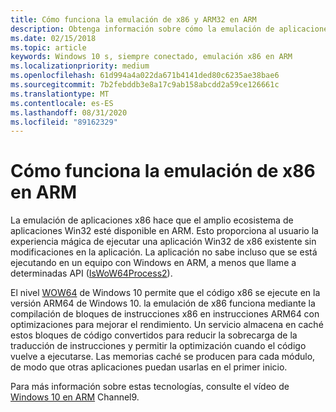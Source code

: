```yaml
---
title: Cómo funciona la emulación de x86 y ARM32 en ARM
description: Obtenga información sobre cómo la emulación de aplicaciones x86 hace que el amplio ecosistema de las aplicaciones Win32 existentes esté disponible en los dispositivos ARM.
ms.date: 02/15/2018
ms.topic: article
keywords: Windows 10 s, siempre conectado, emulación x86 en ARM
ms.localizationpriority: medium
ms.openlocfilehash: 61d994a4a022da671b4141ded80c6235ae38bae6
ms.sourcegitcommit: 7b2febddb3e8a17c9ab158abcdd2a59ce126661c
ms.translationtype: MT
ms.contentlocale: es-ES
ms.lasthandoff: 08/31/2020
ms.locfileid: "89162329"
---
```

# <a name="how-x86-emulation-works-on-arm"></a>Cómo funciona la emulación de x86 en ARM
La emulación de aplicaciones x86 hace que el amplio ecosistema de aplicaciones Win32 esté disponible en ARM. Esto proporciona al usuario la experiencia mágica de ejecutar una aplicación Win32 de x86 existente sin modificaciones en la aplicación. La aplicación no sabe incluso que se está ejecutando en un equipo con Windows en ARM, a menos que llame a determinadas API ([IsWoW64Process2](/windows/desktop/api/wow64apiset/nf-wow64apiset-iswow64process2)).

El nivel [WOW64](/windows/desktop/WinProg64/running-32-bit-applications) de Windows 10 permite que el código x86 se ejecute en la versión ARM64 de Windows 10. la emulación de x86 funciona mediante la compilación de bloques de instrucciones x86 en instrucciones ARM64 con optimizaciones para mejorar el rendimiento. Un servicio almacena en caché estos bloques de código convertidos para reducir la sobrecarga de la traducción de instrucciones y permitir la optimización cuando el código vuelve a ejecutarse. Las memorias caché se producen para cada módulo, de modo que otras aplicaciones puedan usarlas en el primer inicio. 

Para más información sobre estas tecnologías, consulte el vídeo de [Windows 10 en ARM](https://channel9.msdn.com/Events/Build/2017/P4171) Channel9.